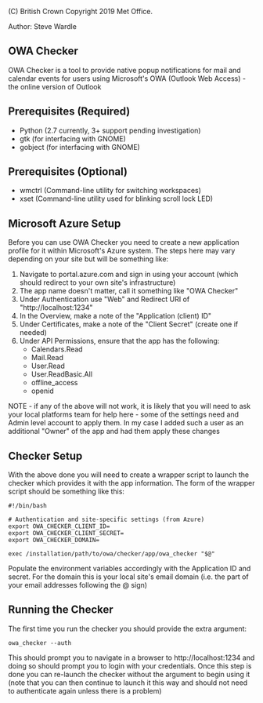 (C) British Crown Copyright 2019 Met Office.

Author: Steve Wardle

OWA Checker
-----------

OWA Checker is a tool to provide native popup notifications for mail and
calendar events for users using Microsoft's OWA (Outlook Web Access) - the
online version of Outlook


Prerequisites (Required)
------------------------
 * Python (2.7 currently, 3+ support pending investigation)
 * gtk (for interfacing with GNOME)
 * gobject (for interfacing with GNOME)


Prerequisites (Optional)
------------------------
 * wmctrl (Command-line utility for switching workspaces)
 * xset (Command-line utility used for blinking scroll lock LED)

Microsoft Azure Setup
---------------------
Before you can use OWA Checker you need to create a new application profile
for it within Microsoft's Azure system.  The steps here may vary depending on
your site but will be something like:

 1. Navigate to portal.azure.com and sign in using your account (which
    should redirect to your own site's infrastructure)
 2. The app name doesn't matter, call it something like "OWA Checker"
 3. Under Authentication use "Web" and Redirect URI of "http://localhost:1234"
 4. In the Overview, make a note of the "Application (client) ID"
 5. Under Certificates, make a note of the "Client Secret" (create one if
    needed)
 6. Under API Permissions, ensure that the app has the following:
     * Calendars.Read
     * Mail.Read
     * User.Read
     * User.ReadBasic.All
     * offline_access
     * openid

NOTE - if any of the above will not work, it is likely that you will need to
       ask your local platforms team for help here - some of the settings need
       and Admin level account to apply them.  In my case I added such a user
       as an additional "Owner" of the app and had them apply these changes


Checker Setup
-------------
With the above done you will need to create a wrapper script to launch the
checker which provides it with the app information.  The form of the wrapper
script should be something like this:

    #!/bin/bash

    # Authentication and site-specific settings (from Azure)
    export OWA_CHECKER_CLIENT_ID=
    export OWA_CHECKER_CLIENT_SECRET=
    export OWA_CHECKER_DOMAIN=

    exec /installation/path/to/owa/checker/app/owa_checker "$@"

Populate the environment variables accordingly with the Application ID and 
secret. For the domain this is your local site's email domain (i.e. the part
of your email addresses following the @ sign)


Running the Checker
-------------------
The first time you run the checker you should provide the extra argument:

    owa_checker --auth

This should prompt you to navigate in a browser to http://localhost:1234
and doing so should prompt you to login with your credentials.  Once this 
step is done you can re-launch the checker without the argument to begin
using it (note that you can then continue to launch it this way and should
not need to authenticate again unless there is a problem)

